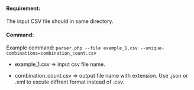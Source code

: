 #### Requirement:
The input CSV file should in same directory.

#### Command:
Example command: `parser.php --file example_1.csv --unique-combinations=combination_count.csv`

* example_1.csv => input csv file name.

* combination_count.csv => output file name with extension. Use .json or .xml to excute diffrent format instead of .csv.

